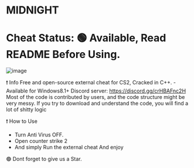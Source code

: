 # MIDNIGHT
# Cheat Status: 🟢 Available, Read README Before Using.
![image](https://github.com/user-attachments/assets/7b98d232-b345-4110-b4df-424fab978361)

❗ Info
Free and open-source external cheat for CS2, Cracked  in C++. - Available for Windows8.1+
Discord server: https://discord.gg/crHBAFnc2H
Most of the code is contributed by users, and the code structure might be very messy. If you try to download and understand the code, you will find a lot of shitty logic

❗ How to Use 
- Turn Anti Virus OFF.
- Open counter strike 2 
- And simply Run the external cheat And enjoy
  

🟢 Dont forget to give us a Star.
